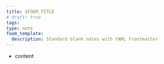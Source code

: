 ```yaml
---
title: $FOAM_TITLE
# draft: true
tags:
type: note
foam_template:
  description: Standard blank notes with YAML frontmatter
---
```


* content
